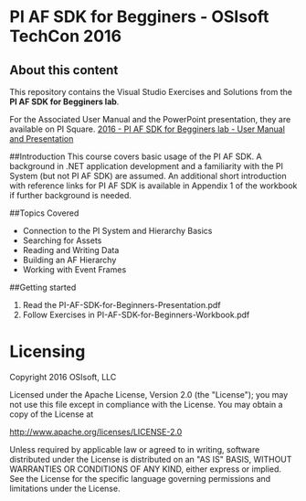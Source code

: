 # PI AF SDK for Begginers - OSIsoft TechCon 2016

## About this content

This repository contains the Visual Studio Exercises and Solutions from the **PI AF SDK for Begginers lab**.  

For the Associated User Manual and the PowerPoint presentation, they are available on PI Square.
[2016 - PI AF SDK for Begginers lab - User Manual and Presentation][1] 

##Introduction
This course covers basic usage of the PI AF SDK. A background in .NET application development and a familiarity with the PI System (but not PI AF SDK) are assumed. An additional short introduction with reference links for PI AF SDK is available in Appendix 1 of the workbook if further background is needed.


##Topics Covered
- Connection to the PI System and Hierarchy Basics
- Searching for Assets
- Reading and Writing Data
- Building an AF Hierarchy
- Working with Event Frames

##Getting started
1. Read the PI-AF-SDK-for-Beginners-Presentation.pdf
2. Follow Exercises in PI-AF-SDK-for-Beginners-Workbook.pdf




# Licensing

Copyright 2016 OSIsoft, LLC
 
Licensed under the Apache License, Version 2.0 (the "License");
you may not use this file except in compliance with the License.
You may obtain a copy of the License at
 
http://www.apache.org/licenses/LICENSE-2.0
 
Unless required by applicable law or agreed to in writing, software
distributed under the License is distributed on an "AS IS" BASIS,
WITHOUT WARRANTIES OR CONDITIONS OF ANY KIND, either express or implied.
See the License for the specific language governing permissions and
limitations under the License.


[1]:https://pisquare.osisoft.com/docs/DOC-2194
